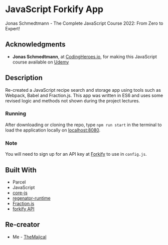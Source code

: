 # JavaScript Forkify App

Jonas Schmedtmann - The Complete JavaScript Course 2022: From Zero to Expert!

## Acknowledgments

- **Jonas Schmedtmann**, at [CodingHeroes.io](http://codingheroes.io/index.html), for making this JavaScript course available on [Udemy](https://www.udemy.com/the-complete-javascript-course)

## Description

Re-created a JavaScript recipe search and storage app using tools such as Webpack, Babel and Fraction.js. This app was written in ES6 and uses some revised logic and methods not shown during the project lectures.

### Running

After downloading or cloning the repo, type `npm run start` in the terminal to load the application locally on [localhost:8080](http://localhost:8080/).

### Note

You will need to sign up for an API key at [Forkify](https://forkify-api.herokuapp.com/v2) to use in `config.js`.

## Built With

- Parcel
- JavaScript
- [core-js](https://www.npmjs.com/package/core-js)
- [regenator-runtime](https://www.npmjs.com/package/regenerator-runtime)
- [Fraction.js](https://github.com/infusion/Fraction.js)
- [forkify API](https://forkify-api.herokuapp.com/v2)

## Re-creator

- Me - [TheMajical](https://github.com/TheMajical)
